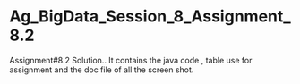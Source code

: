 # Ag_BigData_Session_8_Assignment_8.2
Assignment#8.2 Solution..
It contains the java code , table use for assignment and the doc file of all the screen shot.
